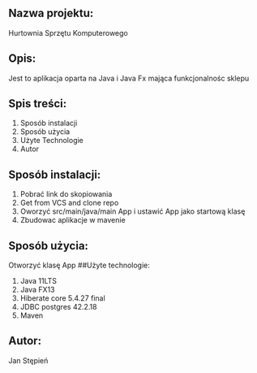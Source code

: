 ## Nazwa projektu:
 Hurtownia Sprzętu Komputerowego
## Opis:
  Jest to aplikacja oparta na Java i  Java Fx mająca funkcjonalnośc sklepu
## Spis treści:
1. Sposób instalacji
2. Sposób użycia
3. Użyte Technologie
4. Autor
## Sposób instalacji:
  1. Pobrać link do skopiowania
  2. Get from VCS and clone repo
  3. Oworzyć src/main/java/main App i ustawić App jako startową klasę
  4. Zbudowac aplikacje w mavenie
## Sposób użycia:
  Otworzyć klasę App
##Użyte technologie:
1. Java 11LTS
2. Java FX13
3. Hiberate core 5.4.27 final
4. JDBC postgres 42.2.18
5. Maven

## Autor:
Jan Stępień



